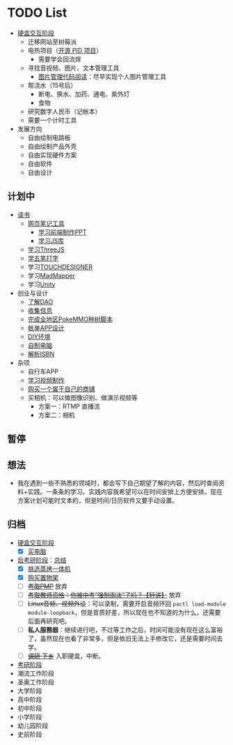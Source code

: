 # TODO List

- [硬盒交互阶段](./硬盒交互阶段/)
  - 迁移网站至树莓派
  - 电热项目（[开源 PID 项目](https://www.bilibili.com/medialist/play/watchlater/BV1Zf4y1Z7Ma)）
    - 需要学会回流焊
  - 寻找音视频、图片、文本管理工具
    - [图片管理代码阅读]()：尽早实现个人图片管理工具
  - 帮浇水（15号后）
    - 断电、换水、加药、通电、紫外灯
    - 食物
  - 研究数字人民币（记帐本）
  - 需要一个计时工具
- 发展方向
  - 自由绘制电路板
  - 自由绘制产品外壳
  - 自由实现硬件方案
  - 自由软件
  - 自由设计



## 计划中

- [读书](./%E8%AF%BB%E4%B9%A6.md)
  - [网页笔记工具](网页笔记工具.md)
    - [学习前端制作PPT](学习制作前端PPT.md)
    - [学习JS库](../../技术/编程/JS.md)
  - [学习ThreeJS](./Learn%20ThreeJS.md)
  - [学五笔打字](学五笔打字.md)
  - 学习[TOUCHDESIGNER](https://derivative.ca/download)
  - 学习[MadMapper](https://madmapper.com/madmapper/software)
  - 学习[Unity](https://unity.com/cn/download#how-get-started)
- 创业与设计
  - [了解DAO](../../技术/WEB/Web3.0.md)
  - [收集信息](./RSS%20Information%20Well.md)
  - [完成全地区PokeMMO种树脚本](../游戏/PokeMMO_tools)
  - [帐单APP设计](帐单APP设计.md)
  - [DIY环境](DIY环境.md)
  - [自制电脑](自制电脑.md)
  - [解析ISBN](https://baike.baidu.com/item/%E5%9B%BD%E9%99%85%E6%A0%87%E5%87%86%E4%B9%A6%E5%8F%B7/3271472)
- 杂项
  - 自行车APP
  - [学习视频制作](视频制作/)
  - [购买一个属于自己的商铺](./商铺.md)
  - 买相机：可以做图像识别、做演示视频等
    - 方案一：RTMP 直播流
    - 方案二：相机



## 暂停





## 想法

- 我在遇到一些不熟悉的领域时，都会写下自己期望了解的内容，然后时查阅资料+实践。一条条的学习、实践内容我希望可以在时间安排上方便安排。现在方案计划可能时文本的，但是时间/日历软件又要手动设置。



## 归档

- [硬盒交互阶段](./硬盒交互阶段/)
  - [x] [买电脑](./硬盒交互阶段/我的电脑.md)
- [后考研阶段](./后考研阶段/)：[总结](./后考研阶段/总结.md)
  - [x] [挑选蒸烤一体机](../../生活/美食/厨具/蒸烤一体机.md)
  - [x] [购买置物架](../../生活/收纳/家庭置物架.md)
  - [ ] ~~[考取PMP](./放弃/考取PMP.md)~~ 放弃
  - [ ] ~~[考取教师资格](https://ntce.neea.edu.cn/)：[你被中考“强制淘汰”了吗？【轩讲】](https://www.bilibili.com/video/BV1tr4y1B73i?share_source=copy_web)~~ 放弃
  - [ ] ~~Linux音频、视频外设~~：可以录制，需要开启音频环回 `pactl load-module module-loopback`，但是音质好差，所以现在也不知道的为什么，还需要后面再研究吧。
  - [ ] **私人服務器**：继续进行吧，不过等工作之后，时间可能没有现在这么富裕了，虽然现在也看了非常多，但是依旧无法上手修改它，还是需要时间去学。
  - [ ] ~~[调研 下乡](../../生活/其他/农村可持续发展青年人才培养计划.md)~~ 入职硬盒，中断。
- [考研阶段](../../考研/)
- 潮流工作阶段
- 圣奥工作阶段
- 大学阶段
- 高中阶段
- 初中阶段
- 小学阶段
- 幼儿园阶段
- 史前阶段
